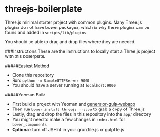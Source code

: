 threejs-boilerplate
===================

Three.js minimal starter project with common plugins. Many Three.js plugins do
not have bower packages, which is why these plugins can be found and added
in `scripts/lib/plugins`.

You should be able to drag and drop files where they are needed.


###Instructions
These are the instructions to locally start a Three.js project with this boilerplate.

#####Easiest Method
* Clone this repository
* Run: `python -m SimpleHTTPServer 9000`
* You should have a server running at `localhost:9000`

#####Yeoman Build
* First build a project with Yeoman and [generator-gulp-webapp](https://github.com/yeoman/generator-gulp-webapp)
* Then run `bower install threejs --save` to grab a copy of Three.js
* Lastly, drag and drop the files in this repository into the `app/` directory
* You might need to make a few changes in `index.html` for `bower_components`
* **Optional:** turn off JSHint in your gruntfile.js or gulpfile.js

